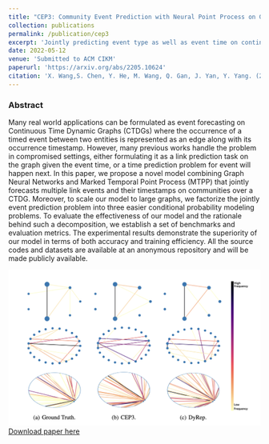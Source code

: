 ```yaml
---
title: "CEP3: Community Event Prediction with Neural Point Process on Graph"
collection: publications
permalink: /publication/cep3
excerpt: 'Jointly predicting event type as well as event time on continuous dynamic graph of community.'
date: 2022-05-12
venue: 'Submitted to ACM CIKM'
paperurl: 'https://arxiv.org/abs/2205.10624'
citation: 'X. Wang,S. Chen, Y. He, M. Wang, Q. Gan, J. Yan, Y. Yang. (2022). &quot;CEP3: Community Event Prediction with Neural Point Process on Graph. &quot; <i>Arxiv</i>.'
---
```

### Abstract
Many real world applications can be formulated as event forecasting on Continuous Time Dynamic Graphs (CTDGs) where the occurrence of a timed event between two entities is represented as an edge along with its occurrence timestamp. However, many previous works handle the problem in compromised settings, either formulating it as a link prediction task on the graph given the event time, or a time prediction problem for  event will happen next. In this paper, we propose a novel model combining Graph Neural Networks and Marked Temporal Point Process (MTPP) that jointly forecasts multiple link events and their timestamps on communities over a CTDG. Moreover, to scale our model to large graphs, we factorize the jointly event prediction problem into three easier conditional probability modeling problems. To evaluate the effectiveness of our model and the rationale behind such a decomposition, we establish a set of benchmarks and evaluation metrics.  The experimental results demonstrate the superiority of our model in terms of both accuracy and training efficiency. All the source codes and datasets are available at an anonymous repository and will be made publicly available.


![Visualization of link forecasting](/images/CEP3.png)
[Download paper here](https://arxiv.org/abs/2205.10624)